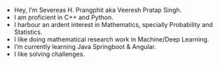- Hey, I’m Severeas H. Prangphit aka Veeresh Pratap Singh.
- I am proficient in C++ and Python.
- I harbour an ardent interest in Mathematics, specially Probability and Statistics.
- I like doing mathematical research work in Machine/Deep Learning. 
- I’m currently learning Java Springboot & Angular. 
- I like solving challenges. 

<!---
SevereasPrangphit/SevereasPrangphit is a ✨ special ✨ repository because its `README.md` (this file) appears on your GitHub profile.
You can click the Preview link to take a look at your changes.
--->
